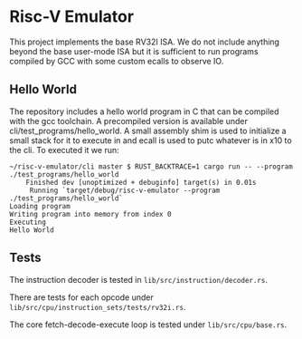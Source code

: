 # Risc-V Emulator

This project implements the base RV32I ISA. We do not include anything beyond the base user-mode ISA but it is sufficient to run programs compiled by GCC with some custom ecalls to observe IO.

## Hello World

The repository includes a hello world program in C that can be compiled with the gcc toolchain. A precompiled version is available under cli/test_programs/hello_world. A small assembly shim is used to initialize a small stack for it to execute in and ecall is used to putc whatever is in x10 to the cli. To executed it we run:
```
~/risc-v-emulator/cli master $ RUST_BACKTRACE=1 cargo run -- --program ./test_programs/hello_world
    Finished dev [unoptimized + debuginfo] target(s) in 0.01s
     Running `target/debug/risc-v-emulator --program ./test_programs/hello_world`
Loading program
Writing program into memory from index 0
Executing
Hello World
```

## Tests

The instruction decoder is tested in `lib/src/instruction/decoder.rs`.

There are tests for each opcode under
`lib/src/cpu/instruction_sets/tests/rv32i.rs`.

The core fetch-decode-execute loop is tested under `lib/src/cpu/base.rs`. 
